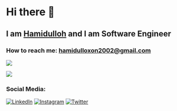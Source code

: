 # Hi there 👋 

## I am <a href="https://t.me/khabibkhanov">Hamidulloh</a> and I am Software Engineer

### How to reach me: <a href="mailto:hamidulloxon2002@gmail.com">hamidulloxon2002@gmail.com</a>

![](https://github-readme-stats.vercel.app/api?username=khabibkhanov&count_private=true&show_icons=true&theme=react)

![](https://github-readme-stats.vercel.app/api/top-langs/?username=Khabibkhanov&show_icons=true&theme=react)

### Social Media:

<a href="https://www.linkedin.com/in/hamidulloxon-habibxonov/" target="_blank"><img src="https://img.shields.io/badge/LinkedIn-%230077B5.svg?&style=flat-square&logo=linkedin&logoColor=white" alt="LinkedIn"></a> <a href="https://www.instagram.com/khabibkhanov" target="_blank"><img src="https://img.shields.io/badge/Instagram-%23E4405F.svg?&style=flat-square&logo=instagram&logoColor=white" alt="Instagram"></a> <a href="https://www.twitter.com/khabibkhanov" target="_blank"><img src="https://img.shields.io/badge/Twitter-%231877F2.svg?&style=flat-square&logo=twitter&logoColor=white" alt="Twitter"></a>
